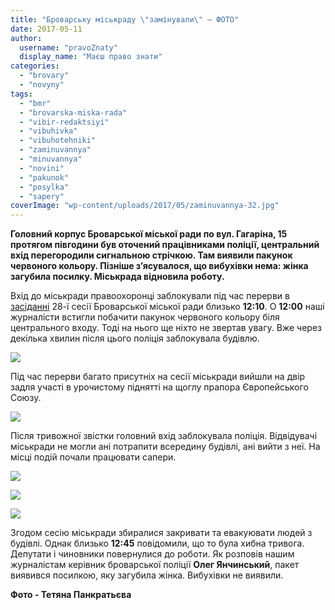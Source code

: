 ```yaml
---
title: "Броварську міськраду \"замінували\" – ФОТО"
date: 2017-05-11
author: 
  username: "pravoZnaty"
  display_name: "Маєш право знати"
categories: 
  - "brovary"
  - "novyny"
tags: 
  - "bmr"
  - "brovarska-miska-rada"
  - "vibir-redaktsiyi"
  - "vibuhivka"
  - "vibuhotehniki"
  - "zaminuvannya"
  - "minuvannya"
  - "novini"
  - "pakunok"
  - "posylka"
  - "sapery"
coverImage: "wp-content/uploads/2017/05/zaminuvannya-32.jpg"
---
```


**Головний корпус Броварської міської ради по вул. Гагаріна, 15 протягом півгодини був оточений працівниками поліції, центральний вхід перегородили сигнальною стрічкою. Там виявили пакунок червоного кольору. Пізніше з’ясувалося, що вибухівки нема: жінка загубила посилку. Міськрада відновила роботу.**

Вхід до міськради правоохоронці заблокували під час перерви в [засіданні](https://mpz.brovary.org/anons-11-travnya-u-brovarah-vidbudetsya-28-ma-chergova-sesiya-miskrady/) 28-ї сесії Броварської міської ради близько **12:10**. О **12:00** наші журналісти встигли побачити пакунок червоного кольору біля центрального входу. Тоді на нього ще ніхто не звертав увагу. Вже через декілька хвилин після цього поліція заблокувала будівлю.

[![](https://mpz.brovary.org/wp-content/uploads/2017/05/zaminuvannya-30.jpg)](https://mpz.brovary.org/wp-content/uploads/2017/05/zaminuvannya-30.jpg)

Під час перерви багато присутніх на сесії міськради вийшли на двір задля участі в урочистому піднятті на щоглу прапора Європейського Союзу.

[![](https://mpz.brovary.org/wp-content/uploads/2017/05/zaminuvannya-3.jpg)](https://mpz.brovary.org/wp-content/uploads/2017/05/zaminuvannya-3.jpg)

Після тривожної звістки головний вхід заблокувала поліція. Відвідувачі міськради не могли ані потрапити всередину будівлі, ані вийти з неї. На місці подій почали працювати сапери.

[![](https://mpz.brovary.org/wp-content/uploads/2017/05/zaminuvannya-20.jpg)](https://mpz.brovary.org/wp-content/uploads/2017/05/zaminuvannya-20.jpg)

[![](https://mpz.brovary.org/wp-content/uploads/2017/05/zaminuvannya-25.jpg)](https://mpz.brovary.org/wp-content/uploads/2017/05/zaminuvannya-25.jpg)

[![](https://mpz.brovary.org/wp-content/uploads/2017/05/zaminuvannya-34.jpg)](https://mpz.brovary.org/wp-content/uploads/2017/05/zaminuvannya-34.jpg)

Згодом сесію міськради збиралися закривати та евакуювати людей з будівлі. Однак близько **12:45** повідомили, що то була хибна тривога. Депутати і чиновники повернулися до роботи. Як розповів нашим журналістам керівник броварської поліції **Олег Янчинський**, пакет виявився посилкою, яку загубила жінка. Вибухівки не виявили.

**Фото - Тетяна Панкратьєва**
